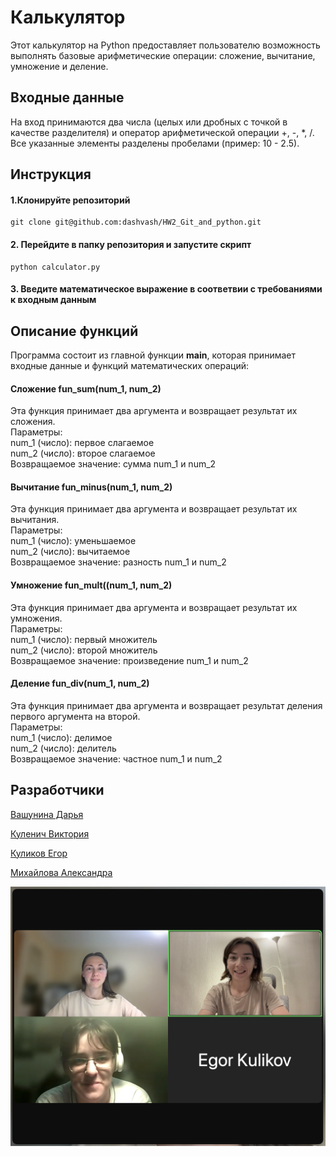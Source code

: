 # Калькулятор
Этот калькулятор на Python предоставляет пользователю возможность выполнять базовые арифметические операции: сложение, вычитание, умножение и деление.

## Входные данные
На вход принимаются два числа (целых или дробных с точкой в качестве разделителя) и оператор арифметической операции +, -, *, /.
Все указанные элементы разделены пробелами (пример: 10 - 2.5).

## Инструкция
#### 1.Клонируйте репозиторий


    git clone git@github.com:dashvash/HW2_Git_and_python.git
    
#### 2. Перейдите в папку репозитория и запустите скрипт 

    python calculator.py

#### 3. Введите математическое выражение в соответвии с требованиями к входным данным
## Описание функций

Программа состоит из главной функции **main**, которая принимает входные данные и функций математических операций: 

#### Сложение fun_sum(num_1, num_2)
Эта функция принимает два аргумента и возвращает результат их сложения.\
Параметры:\
num_1 (число): первое слагаемое\
num_2 (число): второе слагаемое\
Возвращаемое значение: сумма num_1 и num_2

#### Вычитание fun_minus(num_1, num_2)
Эта функция принимает два аргумента и возвращает результат их вычитания.\
Параметры:\
num_1 (число): уменьшаемое\
num_2 (число): вычитаемое\
Возвращаемое значение: разность num_1 и num_2

#### Умножение fun_mult((num_1, num_2)
Эта функция принимает два аргумента и возвращает результат их умножения.\
Параметры:\
num_1 (число): первый множитель\
num_2 (число): второй множитель\
Возвращаемое значение: произведение num_1 и num_2

#### Деление fun_div(num_1, num_2)
Эта функция принимает два аргумента и возвращает результат деления первого аргумента на второй.\
Параметры:\
num_1 (число): делимое\
num_2 (число): делитель\
Возвращаемое значение: частное num_1 и num_2

## Разработчики

[Вашунина Дарья](https://github.com/dashvash)

[Куленич Виктория](https://github.com/vickulenich)

[Куликов Егор](https://github.com/kulikovegor33)

[Михайлова Александра](https://github.com/Shurik-bio)

![alt text](developers.png)
